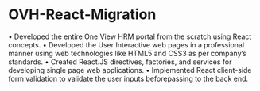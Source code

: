 # OVH-React-Migration
•	Developed the entire One View HRM portal from the scratch using React concepts.
•	Developed the User Interactive web pages in a professional manner using web technologies like
HTML5 and CSS3 as per company’s standards.
•	Created React.JS directives, factories, and services for developing single page web applications.
•	Implemented React client-side form validation to validate the user inputs beforepassing to the back end.

